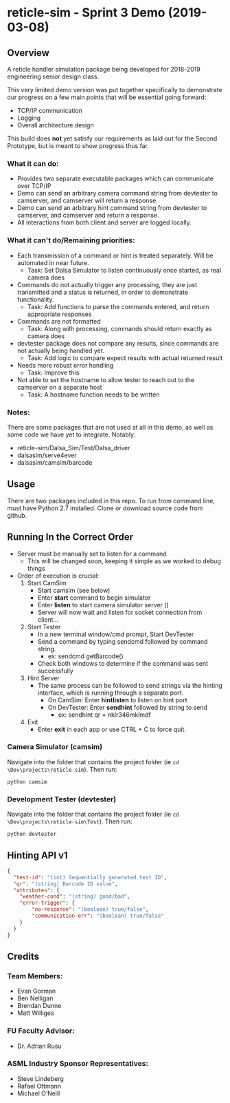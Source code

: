 # reticle-sim - Sprint 3 Demo (2019-03-08)

## Overview
A reticle handler simulation package being developed for 2018-2019 engineering senior design class.

This very limited demo version was put together specifically to demonstrate our progress on a few main points that will be essential going forward:
 - TCP/IP communication
 - Logging
 - Overall architecture design

 This build does __not__ yet satisfy our requirements as laid out for the Second Prototype, but is meant to show progress thus far.

### What it can do:
- Provides two separate executable packages which can communicate over TCP/IP
- Demo can send an arbitrary camera command string from devtester to camserver, and camserver will return a response.
- Demo can send an arbitrary hint command string from devtester to camserver, and camserver and return a response.
- All interactions from both client and server are logged locally.

### What it can't do/Remaining priorities:
- Each transmission of a command or hint is treated separately. Will be automated in near future.
    - Task: Set Dalsa Simulator to listen continuously once started, as real camera does
- Commands do not actually trigger any processing, they are just transmitted and a status is returned, in order to demonstrate functionality.
    - Task: Add functions to parse the commands entered, and return appropriate responses
- Commands are not formatted
    - Task: Along with processing, commands should return exactly as camera does
- devtester package does not compare any results, since commands are not actually being handled yet.
    - Task: Add logic to compare expect results with actual returned result
- Needs more robust error handling
    - Task: Improve this
- Not able to set the hostname to allow tester to reach out to the camserver on a separate host
    - Task: A hostname function needs to be written

### Notes:
There are some packages that are not used at all in this demo, as well as some code we have yet to integrate.
Notably:
- reticle-sim/Dalsa_Sim/Test/Dalsa_driver
- dalsasim/serve4ever
- dalsasim/camsim/barcode

## Usage
There are two packages included in this repo.
To run from command line, must have Python 2.7 installed.
Clone or download source code from github.

## Running In the Correct Order
- Server must be manually set to listen for a command
    - This will be changed soon, keeping it simple as we worked to debug things
- Order of execution is crucial:
    1. Start CamSim
        - Start camsim (see below)
        - Enter __start__ command to begin simulator
        - Enter __listen__ to start camera simulator server ()
        - Server will now wait and listen for socket connection from client...
    2. Start Tester
        - In a new terminal window/cmd prompt, Start DevTester
        - Send a command by typing sendcmd followed by command string.
            - ex: sendcmd getBarcode()
        - Check both windows to determine if the command was sent successfully
    3. Hint Server
        - The same process can be followed to send strings via the hinting interface, which is running through a separate port.
            - On CamSim: Enter __hintlisten__ to listen on hint port
            - On DevTester: Enter __sendhint__ followed by string to send
                - ex: sendhint qr = nklr346mklmdf
    4. Exit
        - Enter __exit__ in each app or use CTRL + C to force quit.

### Camera Simulator (camsim)
Navigate into the folder that contains the project folder (ie `cd \Dev\projects\reticle-sim`). Then run:
```
python camsim
```

### Development Tester (devtester)
Navigate into the folder that contains the project folder (ie `cd \Dev\projects\reticle-sim\Test`). Then run:
```
python devtester
```

## Hinting API v1
```json
{
  "test-id": "(int) Sequentially generated test ID",
  "qr": "(string) Barcode ID value",
  "attributes": {
    "weather-cond": "(string) good/bad",
    "error-trigger": {
        "no-response": "(boolean) true/false",
        "communication-err": "(boolean) true/false"
    }
  }
}
```

## Credits
### Team Members:
- Evan Gorman
- Ben Nelligan
- Brendan Dunne
- Matt Williges

### FU Faculty Advisor:
- Dr. Adrian Rusu

### ASML Industry Sponsor Representatives:
- Steve Lindeberg
- Rafael Ottmann
- Michael O’Neill
